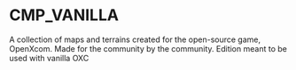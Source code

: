# CMP_VANILLA
 A collection of maps and terrains created for the open-source game, OpenXcom. Made for the community by the community. Edition meant to be used with vanilla OXC
